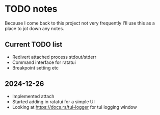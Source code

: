 # TODO notes

Because I come back to this project not very frequently I'll use this as a
place to jot down any notes.

## Current TODO list 

* Redivert attached process stdout/stderr
* Command interface for ratatui
* Breakpoint setting etc

## 2024-12-26

* Implemented attach
* Started adding in ratatui for a simple UI
* Looking at https://docs.rs/tui-logger for tui logging window

